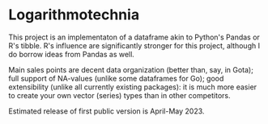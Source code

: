 # Logarithmotechnia

This project is an implementaton of a dataframe akin to Python's Pandas or R's tibble. R's influence are significantly stronger for this project, although I do borrow ideas from Pandas as well. 

Main sales points are decent data organization (better than, say, in Gota); full support of NA-values (unlike some dataframes for Go); good extensibility (unlike all currently existing packages): it is much more easier to create your own vector (series) types than in other competitors. 

Estimated release of first public version is April-May 2023. 

